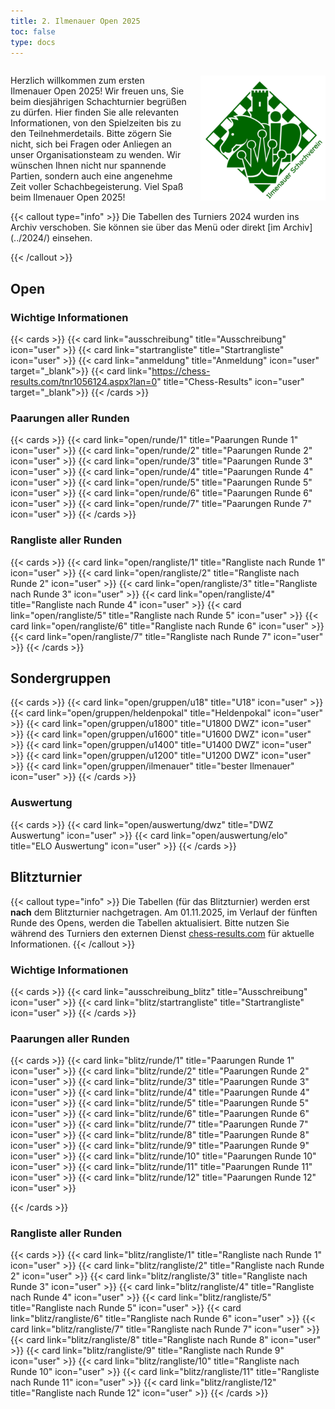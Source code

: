```yaml
---
title: 2. Ilmenauer Open 2025
toc: false
type: docs
---
```


<style>
  @media (max-width: 600px) {
    .desktop-only {
      display: none;
    }
  }
</style>

<div style="display: flex; align-items: center;">
  <div style="flex: 1; padding-right: 20px;">
    <p>Herzlich willkommen zum ersten Ilmenauer Open 2025! Wir freuen uns, Sie beim diesjährigen Schachturnier begrüßen zu dürfen. Hier finden Sie alle relevanten Informationen, von den Spielzeiten bis zu den Teilnehmerdetails. Bitte zögern Sie nicht, sich bei Fragen oder Anliegen an unser Organisationsteam zu wenden. Wir wünschen Ihnen nicht nur spannende Partien, sondern auch eine angenehme Zeit voller Schachbegeisterung. Viel Spaß beim Ilmenauer Open 2025!</p>
  </div>
  <div style="flex-shrink: 0;">
    <img src="/IlmenauerSV.png" alt="Ilmenauer Schachverein Logo" style="max-width: 200px;" class="desktop-only">
  </div>
</div>
{{< callout type="info" >}}
Die Tabellen des Turniers 2024 wurden ins Archiv verschoben. Sie können sie über das Menü oder direkt  [im Archiv](../2024/) einsehen.

{{< /callout >}}

## Open

### Wichtige Informationen

{{< cards >}}
{{< card link="ausschreibung" title="Ausschreibung" icon="user" >}}
{{< card link="startrangliste" title="Startrangliste" icon="user" >}}
{{< card link="anmeldung" title="Anmeldung" icon="user" target="_blank">}}
{{< card link="https://chess-results.com/tnr1056124.aspx?lan=0" title="Chess-Results" icon="user" target="_blank">}}
{{< /cards >}}

### Paarungen aller Runden

{{< cards >}}
{{< card link="open/runde/1" title="Paarungen Runde 1" icon="user" >}}
{{< card link="open/runde/2" title="Paarungen Runde 2" icon="user" >}}
{{< card link="open/runde/3" title="Paarungen Runde 3" icon="user" >}}
{{< card link="open/runde/4" title="Paarungen Runde 4" icon="user" >}}
{{< card link="open/runde/5" title="Paarungen Runde 5" icon="user" >}}
{{< card link="open/runde/6" title="Paarungen Runde 6" icon="user" >}}
{{< card link="open/runde/7" title="Paarungen Runde 7" icon="user" >}}
{{< /cards >}}

### Rangliste aller Runden

{{< cards >}}
{{< card link="open/rangliste/1" title="Rangliste nach Runde 1" icon="user" >}}
{{< card link="open/rangliste/2" title="Rangliste nach Runde 2" icon="user" >}}
{{< card link="open/rangliste/3" title="Rangliste nach Runde 3" icon="user" >}}
{{< card link="open/rangliste/4" title="Rangliste nach Runde 4" icon="user" >}}
{{< card link="open/rangliste/5" title="Rangliste nach Runde 5" icon="user" >}}
{{< card link="open/rangliste/6" title="Rangliste nach Runde 6" icon="user" >}}
{{< card link="open/rangliste/7" title="Rangliste nach Runde 7" icon="user" >}}
{{< /cards >}}

## Sondergruppen

{{< cards >}}
{{< card link="open/gruppen/u18" title="U18" icon="user" >}}
{{< card link="open/gruppen/heldenpokal" title="Heldenpokal" icon="user" >}}
{{< card link="open/gruppen/u1800" title="U1800 DWZ" icon="user" >}}
{{< card link="open/gruppen/u1600" title="U1600 DWZ" icon="user" >}}
{{< card link="open/gruppen/u1400" title="U1400 DWZ" icon="user" >}}
{{< card link="open/gruppen/u1200" title="U1200 DWZ" icon="user" >}}
{{< card link="open/gruppen/ilmenauer" title="bester Ilmenauer" icon="user" >}}
{{< /cards >}}

### Auswertung

{{< cards >}}
{{< card link="open/auswertung/dwz" title="DWZ Auswertung" icon="user" >}}
{{< card link="open/auswertung/elo" title="ELO Auswertung" icon="user" >}}
{{< /cards >}}

## Blitzturnier

{{< callout type="info" >}}
Die Tabellen (für das Blitzturnier) werden erst **nach** dem Blitzturnier nachgetragen. Am 01.11.2025, im Verlauf der fünften Runde des Opens, werden die Tabellen aktualisiert. Bitte nutzen Sie während des Turniers den externen Dienst [chess-results.com](https://chess-results.com/tnr1059056.aspx?lan=0) für aktuelle Informationen.
{{< /callout >}}

### Wichtige Informationen

{{< cards >}}
{{< card link="ausschreibung_blitz" title="Ausschreibung" icon="user" >}}
{{< card link="blitz/startrangliste" title="Startrangliste" icon="user" >}}
{{< /cards >}}

### Paarungen aller Runden

{{< cards >}}
{{< card link="blitz/runde/1" title="Paarungen Runde 1" icon="user" >}}
{{< card link="blitz/runde/2" title="Paarungen Runde 2" icon="user" >}}
{{< card link="blitz/runde/3" title="Paarungen Runde 3" icon="user" >}}
{{< card link="blitz/runde/4" title="Paarungen Runde 4" icon="user" >}}
{{< card link="blitz/runde/5" title="Paarungen Runde 5" icon="user" >}}
{{< card link="blitz/runde/6" title="Paarungen Runde 6" icon="user" >}}
{{< card link="blitz/runde/7" title="Paarungen Runde 7" icon="user" >}}
{{< card link="blitz/runde/8" title="Paarungen Runde 8" icon="user" >}}
{{< card link="blitz/runde/9" title="Paarungen Runde 9" icon="user" >}}
{{< card link="blitz/runde/10" title="Paarungen Runde 10" icon="user" >}}
{{< card link="blitz/runde/11" title="Paarungen Runde 11" icon="user" >}}
{{< card link="blitz/runde/12" title="Paarungen Runde 12" icon="user" >}}

{{< /cards >}}

### Rangliste aller Runden

{{< cards >}}
{{< card link="blitz/rangliste/1" title="Rangliste nach Runde 1" icon="user" >}}
{{< card link="blitz/rangliste/2" title="Rangliste nach Runde 2" icon="user" >}}
{{< card link="blitz/rangliste/3" title="Rangliste nach Runde 3" icon="user" >}}
{{< card link="blitz/rangliste/4" title="Rangliste nach Runde 4" icon="user" >}}
{{< card link="blitz/rangliste/5" title="Rangliste nach Runde 5" icon="user" >}}
{{< card link="blitz/rangliste/6" title="Rangliste nach Runde 6" icon="user" >}}
{{< card link="blitz/rangliste/7" title="Rangliste nach Runde 7" icon="user" >}}
{{< card link="blitz/rangliste/8" title="Rangliste nach Runde 8" icon="user" >}}
{{< card link="blitz/rangliste/9" title="Rangliste nach Runde 9" icon="user" >}}
{{< card link="blitz/rangliste/10" title="Rangliste nach Runde 10" icon="user" >}}
{{< card link="blitz/rangliste/11" title="Rangliste nach Runde 11" icon="user" >}}
{{< card link="blitz/rangliste/12" title="Rangliste nach Runde 12" icon="user" >}}
{{< /cards >}}

